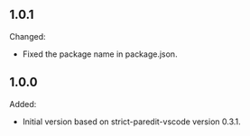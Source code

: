## 1.0.1
Changed:
- Fixed the package name in package.json.

## 1.0.0
Added:
- Initial version based on strict-paredit-vscode version 0.3.1.
